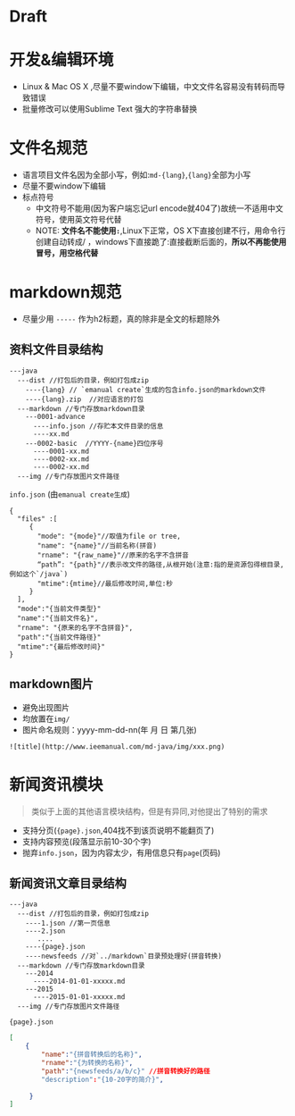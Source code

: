 Draft
=====

# 开发&编辑环境

- Linux & Mac OS X ,尽量不要window下编辑，中文文件名容易没有转码而导致错误
- 批量修改可以使用Sublime Text 强大的字符串替换


# 文件名规范

- 语言项目文件名因为全部小写，例如:`md-{lang}`,`{lang}`全部为小写
- 尽量不要window下编辑
- 标点符号
  - 中文符号不能用(因为客户端忘记url encode就404了)故统一不适用中文符号，使用英文符号代替
  - NOTE: **文件名不能使用`:`**,Linux下正常，OS X下直接创建不行，用命令行创建自动转成/ ，windows下直接跪了:直接截断后面的，**所以不再能使用冒号，用空格代替**


# markdown规范

- 尽量少用 `-----` 作为h2标题，真的除非是全文的标题除外


资料文件目录结构
----------

```
---java
  ---dist //打包后的目录，例如打包成zip
    ----{lang} // `emanual create`生成的包含info.json的markdown文件
    ----{lang}.zip  //对应语言的打包
  ---markdown //专门存放markdown目录
    ---0001-advance
      ----info.json //存贮本文件目录的信息
      ----xx.md
    ---0002-basic  //YYYY-{name}四位序号
      ----0001-xx.md
      ----0002-xx.md
      ----0002-xx.md      
  ---img //专门存放图片文件路径
```

`info.json` (由`emanual create生成`)

```
{
  "files" :[
     {
       "mode": "{mode}"//取值为file or tree,
       "name": "{name}"//当前名称(拼音)
       "rname": "{raw_name}"//原来的名字不含拼音
       “path”: "{path}"//表示改文件的路径,从根开始(注意:指的是资源包得根目录,例如这个`/java`)
       "mtime":{mtime}//最后修改时间,单位:秒
     }
  ],
  "mode":"{当前文件类型}"
  "name":"{当前文件名}",
  "rname": "{原来的名字不含拼音}",
  "path":"{当前文件路径}"
  "mtime":"{最后修改时间}"
}
```


markdown图片
-----------

- 避免出现图片 
- 均放置在`img/` 
- 图片命名规则：yyyy-mm-dd-nn(年 月 日 第几张)

```
![title](http://www.ieemanual.com/md-java/img/xxx.png)
```


# 新闻资讯模块

> 类似于上面的其他语言模块结构，但是有异同,对他提出了特别的需求

- 支持分页(`{page}.json`,404找不到该页说明不能翻页了)
- 支持内容预览(段落显示前10-30个字)
- 抛弃`info.json`，因为内容太少，有用信息只有`page`(页码)


新闻资讯文章目录结构
----------

```
---java
  ---dist //打包后的目录，例如打包成zip
    ----1.json //第一页信息
    ----2.json 
       ....
    ----{page}.json 
    ----newsfeeds //对`../markdown`目录预处理好(拼音转换)
  ---markdown //专门存放markdown目录
    ---2014
      ----2014-01-01-xxxxx.md
    ---2015
      ----2015-01-01-xxxxx.md   
  ---img //专门存放图片文件路径
```

`{page}.json`

```json
[
    {
        "name":"{拼音转换后的名称}",
        "rname":"{为转换的名称}", 
        "path":"{newsfeeds/a/b/c}" //拼音转换好的路径
        "description":"{10-20字的简介}",
        
     }
]
```
